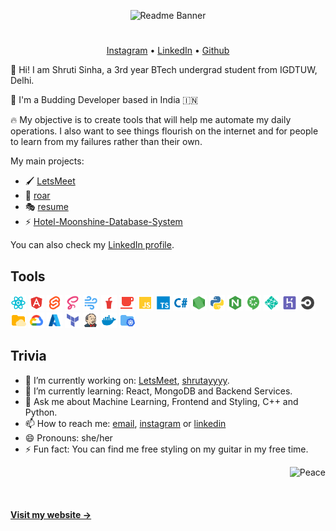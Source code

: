 <p align="center">
  <img src="https://media.giphy.com/media/g9582DNuQppxC/giphy.gif" width="100" title="Readme Banner">
</p>

#

<p align="center">
  <a href="https://www.instagram.com/shrutayyyy_/">Instagram</a> •
  <a href="https://www.linkedin.com/in/shruti-sinha-8b68a4131/">LinkedIn</a> •
  <a href="https://github.com/shrutayyyy">Github</a>
  <br />
</p>

🌻 Hi! I am Shruti Sinha, a 3rd year BTech undergrad student from IGDTUW, Delhi.

👋 I'm a Budding Developer based in India 🇮🇳

🔥 My objective is to create tools that will help me automate my daily operations. I also want to see things flourish on the internet and for people to learn from my failures rather than their own.

My main projects:

- 🖌️ [LetsMeet](https://github.com/shrutayyyy/LetsMeet)
- 🧶 [roar](https://github.com/shrutayyyy/roar)
- 🎭 [resume](https://github.com/shrutayyyy/resume)
- ⚡ [Hotel-Moonshine-Database-System](https://github.com/shrutayyyy/Hotel-Moonshine-Database-System)

You can also check my [LinkedIn profile](https://www.linkedin.com/in/shruti-sinha-8b68a4131/).


## Tools

<p align="left">
<img src="https://raw.githubusercontent.com/PKief/vscode-material-icon-theme/main/icons/react.svg" alt="react" width="25" height="25" />
<img src="https://raw.githubusercontent.com/PKief/vscode-material-icon-theme/main/icons/angular.svg" alt="angular-js" width="25" height="25" />
<img src="https://raw.githubusercontent.com/PKief/vscode-material-icon-theme/main/icons/svelte.svg" alt="svelte" width="25" height="25" />
<img src="https://raw.githubusercontent.com/PKief/vscode-material-icon-theme/main/icons/sass.svg" alt="sass" width="25" height="25" />
<img src="https://raw.githubusercontent.com/PKief/vscode-material-icon-theme/main/icons/windicss.svg" alt="Windi CSS" width="25" height="25" />
<img src="https://raw.githubusercontent.com/PKief/vscode-material-icon-theme/main/icons/gulp.svg" alt="gulp" width="25" height="25" />
<img src="https://raw.githubusercontent.com/PKief/vscode-material-icon-theme/main/icons/java.svg" alt="java" width="25" height="25" />
<img src="https://raw.githubusercontent.com/PKief/vscode-material-icon-theme/main/icons/javascript.svg" alt="javascript" width="25" height="25" />
<img src="https://raw.githubusercontent.com/PKief/vscode-material-icon-theme/main/icons/typescript.svg" alt="typescript" width="25" height="25" />
<img src="https://raw.githubusercontent.com/PKief/vscode-material-icon-theme/main/icons/csharp.svg" alt=".NET" width="25" height="25" />
<img src="https://raw.githubusercontent.com/PKief/vscode-material-icon-theme/main/icons/nodejs_alt.svg" alt="nodejs" width="25" height="25" />
<img src="https://raw.githubusercontent.com/PKief/vscode-material-icon-theme/main/icons/python.svg" alt="python" width="25" height="25" />
<img src="https://raw.githubusercontent.com/PKief/vscode-material-icon-theme/main/icons/nginx.svg" alt="nginx" width="25" height="25" />
<img src="https://raw.githubusercontent.com/PKief/vscode-material-icon-theme/main/icons/cucumber.svg" alt="cucumber" width="25" height="25" />
<img src="https://raw.githubusercontent.com/PKief/vscode-material-icon-theme/main/icons/netlify.svg" alt="netlify" width="25" height="25" />
<img src="https://raw.githubusercontent.com/PKief/vscode-material-icon-theme/main/icons/heroku.svg" alt="heroku" width="25" height="25" />
<img src="https://raw.githubusercontent.com/PKief/vscode-material-icon-theme/main/icons/circleci_light.svg" alt="circleci" width="25" height="25" />
<img src="https://raw.githubusercontent.com/PKief/vscode-material-icon-theme/main/icons/folder-aws.svg" alt="aws" width="25" height="25" />
<img src="https://raw.githubusercontent.com/PKief/vscode-material-icon-theme/main/icons/gcp.svg" alt="gcp" width="25" height="25" />
<img src="https://raw.githubusercontent.com/PKief/vscode-material-icon-theme/main/icons/azure.svg" alt="azure" width="25" height="25" />
<img src="https://raw.githubusercontent.com/PKief/vscode-material-icon-theme/main/icons/terraform.svg" alt="Terraform" width="25" height="25" />
<img src="https://raw.githubusercontent.com/PKief/vscode-material-icon-theme/main/icons/jenkins.svg" alt="Jenkins" width="25" height="25" />
<img src="https://raw.githubusercontent.com/PKief/vscode-material-icon-theme/main/icons/docker.svg" alt="Docker" width="25" height="25" />
<img src="https://raw.githubusercontent.com/PKief/vscode-material-icon-theme/main/icons/folder-kubernetes.svg" alt="Kubernetes" width="25" height="25" />
</p>

## Trivia

- 🔭 I’m currently working on: [LetsMeet](https://github.com/shrutayyyy/LetsMeet), [shrutayyyy](https://github.com/shrutayyyy/shrutayyyy).
- 🌱 I’m currently learning: React, MongoDB and Backend Services.
- 💬 Ask me about Machine Learning, Frontend and Styling, C++ and Python.
- 📫 How to reach me: [email](shruti.sinha18060@gmail.com), [instagram](https://www.instagram.com/shrutayyyy_/) or [linkedin](https://www.linkedin.com/in/shruti-sinha-8b68a4131/)
- 😄 Pronouns: she/her
- ⚡ Fun fact: You can find me free styling on my guitar in my free time.

<img align="right" src="https://res.cloudinary.com/murshidazher/image/upload/w_auto,dpr_1.0,c_scale,f_webp,fl_awebp.progressive.progressive:semi,f_webp,fl_awebp,q_100/readme-peace.png" height="140" title="Peace" />

<br/><br/><br/><br/>
**[Visit my website &rarr;](https://shrutayyyy.github.io/resume/)**


